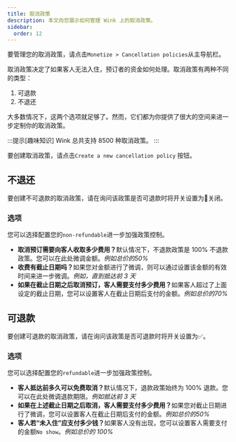 ```yaml
---
title: 取消政策
description: 本文向您展示如何管理 Wink 上的取消政策。
sidebar:
  order: 12
---
```

要管理您的取消政策，请点击`Monetize > Cancellation policies`从主导航栏。

取消政策决定了如果客人无法入住，预订者的资金如何处理。取消政策有两种不同的类型：

1. 可退款
2. 不退还

大多数情况下，这两个选项就足够了。然而，它们都为你提供了很大的空间来进一步定制你的取消政策。

:::提示\[趣味知识]
Wink 总共支持 8500 种取消政策。
:::

要创建取消政策，请点击`Create a new cancellation policy` 按钮。

## 不退还

要创建不可退款的取消政策，请在询问该政策是否可退款时将开关设置为🛑关闭。

### 选项

您可以选择配置您的`non-refundable`进一步加强政策控制。

* **取消预订需要向客人收取多少费用？**&#x9ED8;认情况下，不退款政策是 100% 不退款政策。您可以在此处微调金额。*例如总价的50%*
* **收费有截止日期吗？**&#x5982;果您对金额进行了微调，则可以通过设置该金额的有效时间来进一步微调。*例如，直到抵达前 3 天*
* **如果在截止日期之后取消预订，客人需要支付多少费用？**&#x5982;果客人超过了上面设定的截止日期，您可以设置客人在截止日期后支付的金额。*例如总价的70%*

## 可退款

要创建可退款的取消政策，请在询问该政策是否可退款时将开关设置为✅。

### 选项

您可以选择配置您的`refundable`进一步加强政策控制。

* **客人抵达前多久可以免费取消？**&#x9ED8;认情况下，退款政策始终为 100% 退款。您可以在此处微调退款期限。*例如抵达前 3 天*
* **如果在上述截止日期之后取消，客人需要支付多少费用？**&#x5982;果您对截止日期进行了微调，您可以设置客人在截止日期后支付的金额。*例如总价的50%*
* **客人若“未入住”应支付多少钱？**&#x5982;果客人没有出现，您可以设置客人需要支付的金额`No show`。*例如总价的 100%*

